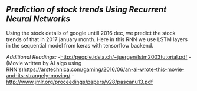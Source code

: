 *Prediction of stock trends Using Recurrent Neural Networks*
-----------------------------------------------------------------

Using the stock details of google untill 2016 dec, we predict the stock trends of that in 2017 january month.
Here in this RNN we use LSTM layers in the sequential model from keras with tensorflow backend.

*Additional Readings:*
-http://people.idsia.ch/~juergen/lstm2003tutorial.pdf
-(Movie written by AI algo using RNN's)https://arstechnica.com/gaming/2016/06/an-ai-wrote-this-movie-and-its-strangely-moving/
-http://www.jmlr.org/proceedings/papers/v28/pascanu13.pdf
